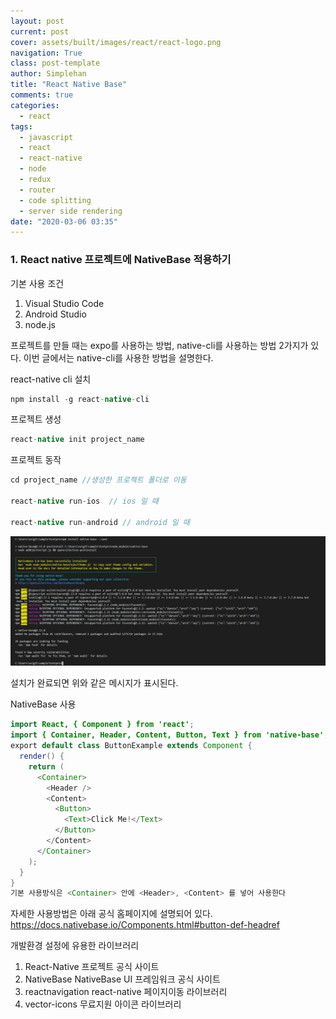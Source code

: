 ```yaml
---
layout: post
current: post
cover: assets/built/images/react/react-logo.png
navigation: True
class: post-template
author: Simplehan
title: "React Native Base"
comments: true
categories:
  - react
tags:
  - javascript
  - react
  - react-native
  - node
  - redux
  - router
  - code splitting
  - server side rendering
date: "2020-03-06 03:35"
---
```


### 1. React native 프로젝트에 NativeBase 적용하기

기본 사용 조건
1. Visual Studio Code
2. Android Studio
3. node.js


프로젝트를 만들 때는 expo를 사용하는 방법, native-cli를 사용하는 방법 2가지가 있다.
이번 글에서는 native-cli를 사용한 방법을 설명한다.

react-native cli 설치
```java
npm install -g react-native-cli
```

프로젝트 생성
```java
react-native init project_name
```

프로젝트 동작
```java
cd project_name //생성한 프로젝트 폴더로 이동

react-native run-ios  // ios 일 때

react-native run-android // android 일 때
```

![img](\assets\built\images\react\baseinstallok.png)

설치가 완료되면 위와 같은 메시지가 표시된다.


NativeBase 사용

```java
import React, { Component } from 'react';
import { Container, Header, Content, Button, Text } from 'native-base';
export default class ButtonExample extends Component {
  render() {
    return (
      <Container>
        <Header />
        <Content>
          <Button>
            <Text>Click Me!</Text>
          </Button>
        </Content>
      </Container>
    );
  }
}
기본 사용방식은 <Container> 안에 <Header>, <Content> 를 넣어 사용한다

```


자세한 사용방법은 아래 공식 홈페이지에 설명되어 있다.
https://docs.nativebase.io/Components.html#button-def-headref






개발환경 설정에 유용한 라이브러리
1. React-Native        프로젝트 공식 사이트
2. NativeBase          NativeBase UI 프레임워크 공식 사이트
3. reactnavigation     react-native 페이지이동 라이브러리
4. vector-icons        무료지원 아이콘 라이브러리

